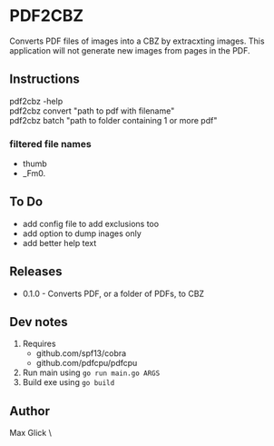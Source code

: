 # PDF2CBZ
Converts PDF files of images into a CBZ by extracxting images. 
This application will not generate new images from pages in the PDF.

## Instructions
pdf2cbz -help
\
pdf2cbz convert "path to pdf with filename"
\
pdf2cbz batch "path to folder containing 1 or more pdf"

### filtered file names
- thumb
- _Fm0.

## To Do
 - add config file to add exclusions too
 - add option to dump inages only
 - add better help text

## Releases
 - 0.1.0 - Converts PDF, or a folder of PDFs, to CBZ

## Dev notes
1. Requires
   - github.com/spf13/cobra
   - github.com/pdfcpu/pdfcpu
2. Run main using `go run main.go ARGS`
3. Build exe using `go build`

## Author
Max Glick \